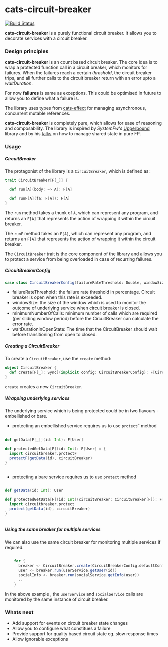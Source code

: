 # cats-circuit-breaker

[![Build Status](https://travis-ci.com/ayushworks/cats-circuit-breaker.svg?branch=master)](https://travis-ci.com/ayushworks/cats-circuit-breaker)

**cats-circuit-breaker** is a purely functional circuit breaker. It
allows you to decorate services with a circuit breaker. 

### Design principles

**cats-circuit-breaker** is an count based circuit breaker. 
The core idea is to wrap a protected function call in a circuit breaker, 
which monitors for failures. When the failures reach a certain _threshold_, 
the circuit breaker trips, and all further calls to the circuit breaker return with an error upto a _waitDuration_.

For now **failures** is same as exceptions. This could be optimised in future to allow you to define what
a failure is.

The library uses types 
from [cats-effect](https://typelevel.org/cats-effect/concurrency/) for managing asynchronous, concurrent mutable references.

**cats-circuit-breaker** is completely pure, which allows for ease of reasoning
and composability. The library is inspired by *SystemFw's* [Upperbound](https://github.com/SystemFw/upperbound) library and by his [talks](http://systemfw.org/talks.html) on how 
to manage shared state in pure FP. 

### Usage

##### CircuitBreaker

The protagonist of the library is a `CircuitBreaker`, which is defined as:

``` scala
trait CircuitBreaker[F[_]] {

  def run[A](body: => A): F[A]

  def runF[A](fa: F[A]): F[A]
}
```

The `run` method takes a thunk of `A`, which can represent any
program, and returns an `F[A]` that represents the action of
wrapping it within the circuit breaker. 

The `runF` method takes an `F[A]`, which can represent any
program, and returns an `F[A]` that represents the action of
wrapping it within the circuit breaker. 


The `CircuitBreaker` trait is the core component of the library and allows you to
protect a service from being overloaded in case of recurring failures.

##### CircuitBreakerConfig
```scala
case class CircuitBreakerConfig(failureRateThreshold: Double, windowSize: Int, minimumNumberOfCalls: Int, waitDurationInOpenState: Duration)
```

* failureRateThreshold : the failure rate threshold in percentage. Circuit breaker is open when this rate is exceeded.
* windowSize: the size of the window which is used to monitor the outcome of underlying service when circuit breaker is closed.
* minimumNumberOfCalls: minimum number of calls which are required (per sliding window period) before the CircuitBreaker can calculate the error rate.
* waitDurationInOpenState: The time that the CircuitBreaker should wait before transitioning from open to closed.

##### Creating a CircuitBreaker

To create a `CircuitBreaker`, use the `create` method:

``` scala
object CircuitBreaker {
  def create[F[_]: Sync](implicit config: CircuitBreakerConfig): F[CircuitBreaker[F]]
}
```

`create` creates a new `CircuitBreaker`.


##### Wrapping underlying services 

The underlying service which is being protected could be in two flavours - embellished or bare.

* protecting an embellished service requires us to use `protectF` method

```scala

def getData[F[_]](id: Int): F[User]

def protectedGetData[F](id: Int): F[User] = {
  import circuitbreaker.protectF 
  protectF(getData(id), circuitBreaker)
}
    

```

* protecting a bare service requires us to use `protect` method

```scala

def getData(id: Int): User

def protectedGetData[F](id: Int)(circuitBreaker: CircuitBreaker[F]): F[User] = {
  import circuitbreaker.protect 
  protect(getData(id), circuitBreaker)
}
    

```

##### Using the same breaker for multiple services

We can also use the same circuit breaker for monitoring multiple services if required.

```scala
    
    for {
      breaker <- CircuitBreaker.create(CircuitBreakerConfig.defaultConfig)
      user <- breaker.run(userService.getUser(id))
      socialInfo <- breaker.run(socialService.getInfo(user))
      ..
    }
```

In the above example , the `userService` and `socialService` calls are monitored by the same instance of 
circuit breaker.

### Whats next 

* Add support for events on circuit breaker state changes
* Allow you to configure what constitues a failure
* Provide support for quality based circuit state eg..slow response times
* Allow ignorable exceptions